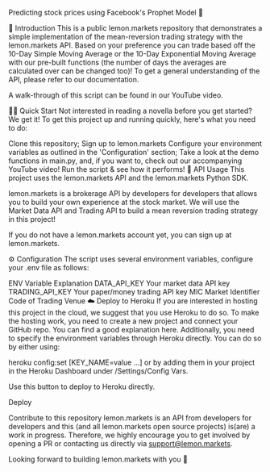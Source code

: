 Predicting stock prices using Facebook's Prophet Model 🍋

👋 Introduction
This is a public lemon.markets repository that demonstrates a simple implementation of the mean-reversion trading strategy with the lemon.markets API. Based on your preference you can trade based off the 10-Day Simple Moving Average or the 10-Day Exponential Moving Average with our pre-built functions (the number of days the averages are calculated over can be changed too)! To get a general understanding of the API, please refer to our documentation.

A walk-through of this script can be found in our YouTube video.

🏃‍♂️ Quick Start
Not interested in reading a novella before you get started? We get it! To get this project up and running quickly, here's what you need to do:

Clone this repository;
Sign up to lemon.markets
Configure your environment variables as outlined in the 'Configuration' section;
Take a look at the demo functions in main.py, and, if you want to, check out our accompanying YouTube video!
Run the script & see how it performs!
🔌 API Usage
This project uses the lemon.markets API and the lemon.markets Python SDK.

lemon.markets is a brokerage API by developers for developers that allows you to build your own experience at the stock market. We will use the Market Data API and Trading API to build a mean reversion trading strategy in this project!

If you do not have a lemon.markets account yet, you can sign up at lemon.markets.

⚙️ Configuration
The script uses several environment variables, configure your .env file as follows:

ENV Variable	Explanation
DATA_API_KEY	Your market data API key
TRADING_API_KEY	Your paper/money trading API key
MIC	Market Identifier Code of Trading Venue
☁️ Deploy to Heroku
If you are interested in hosting this project in the cloud, we suggest that you use Heroku to do so. To make the hosting work, you need to create a new project and connect your GitHub repo. You can find a good explanation here. Additionally, you need to specify the environment variables through Heroku directly. You can do so by either using:

heroku config:set [KEY_NAME=value …]
or by adding them in your project in the Heroku Dashboard under /Settings/Config Vars.

Use this button to deploy to Heroku directly.

Deploy

Contribute to this repository
lemon.markets is an API from developers for developers and this (and all lemon.markets open source projects) is(are) a work in progress. Therefore, we highly encourage you to get involved by opening a PR or contacting us directly via support@lemon.markets.

Looking forward to building lemon.markets with you 🍋

